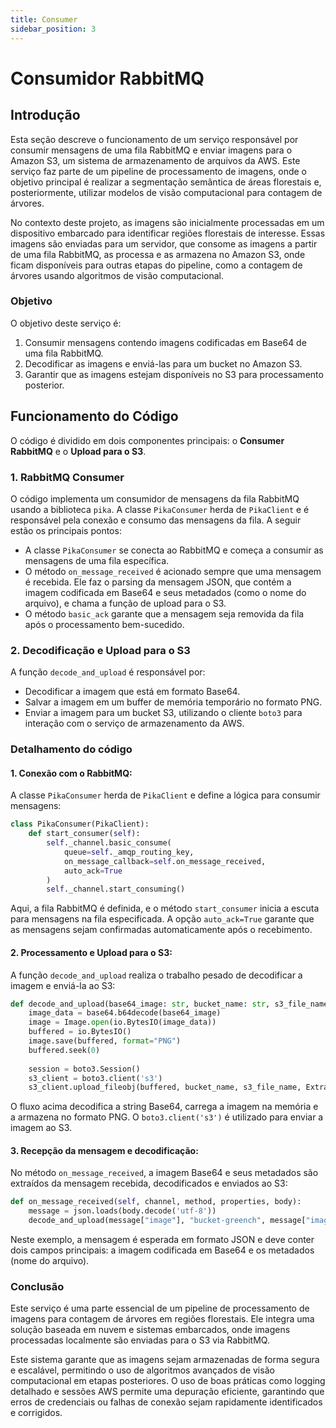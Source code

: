 ```yaml
---
title: Consumer  
sidebar_position: 3  
---
```


# Consumidor RabbitMQ

## Introdução

Esta seção descreve o funcionamento de um serviço responsável por consumir mensagens de uma fila RabbitMQ e enviar imagens para o Amazon S3, um sistema de armazenamento de arquivos da AWS. Este serviço faz parte de um pipeline de processamento de imagens, onde o objetivo principal é realizar a segmentação semântica de áreas florestais e, posteriormente, utilizar modelos de visão computacional para contagem de árvores.

No contexto deste projeto, as imagens são inicialmente processadas em um dispositivo embarcado para identificar regiões florestais de interesse. Essas imagens são enviadas para um servidor, que consome as imagens a partir de uma fila RabbitMQ, as processa e as armazena no Amazon S3, onde ficam disponíveis para outras etapas do pipeline, como a contagem de árvores usando algoritmos de visão computacional.

### Objetivo

O objetivo deste serviço é:

1. Consumir mensagens contendo imagens codificadas em Base64 de uma fila RabbitMQ.
2. Decodificar as imagens e enviá-las para um bucket no Amazon S3.
3. Garantir que as imagens estejam disponíveis no S3 para processamento posterior.

## Funcionamento do Código

O código é dividido em dois componentes principais: o **Consumer RabbitMQ** e o **Upload para o S3**.

### 1. RabbitMQ Consumer

O código implementa um consumidor de mensagens da fila RabbitMQ usando a biblioteca `pika`. A classe `PikaConsumer` herda de `PikaClient` e é responsável pela conexão e consumo das mensagens da fila. A seguir estão os principais pontos:

- A classe `PikaConsumer` se conecta ao RabbitMQ e começa a consumir as mensagens de uma fila específica.
- O método `on_message_received` é acionado sempre que uma mensagem é recebida. Ele faz o parsing da mensagem JSON, que contém a imagem codificada em Base64 e seus metadados (como o nome do arquivo), e chama a função de upload para o S3.
- O método `basic_ack` garante que a mensagem seja removida da fila após o processamento bem-sucedido.

### 2. Decodificação e Upload para o S3

A função `decode_and_upload` é responsável por:

- Decodificar a imagem que está em formato Base64.
- Salvar a imagem em um buffer de memória temporário no formato PNG.
- Enviar a imagem para um bucket S3, utilizando o cliente `boto3` para interação com o serviço de armazenamento da AWS.

### Detalhamento do código

#### 1. Conexão com o RabbitMQ:

A classe `PikaConsumer` herda de `PikaClient` e define a lógica para consumir mensagens:

```python
class PikaConsumer(PikaClient):
    def start_consumer(self):
        self._channel.basic_consume(
            queue=self._amqp_routing_key,
            on_message_callback=self.on_message_received,
            auto_ack=True
        )
        self._channel.start_consuming()
```

Aqui, a fila RabbitMQ é definida, e o método `start_consumer` inicia a escuta para mensagens na fila especificada. A opção `auto_ack=True` garante que as mensagens sejam confirmadas automaticamente após o recebimento.

#### 2. Processamento e Upload para o S3:

A função `decode_and_upload` realiza o trabalho pesado de decodificar a imagem e enviá-la ao S3:

```python
def decode_and_upload(base64_image: str, bucket_name: str, s3_file_name: str):
    image_data = base64.b64decode(base64_image)
    image = Image.open(io.BytesIO(image_data))
    buffered = io.BytesIO()
    image.save(buffered, format="PNG")
    buffered.seek(0)
    
    session = boto3.Session()
    s3_client = boto3.client('s3')
    s3_client.upload_fileobj(buffered, bucket_name, s3_file_name, ExtraArgs={'ContentType': 'image/png'})
```

O fluxo acima decodifica a string Base64, carrega a imagem na memória e a armazena no formato PNG. O `boto3.client('s3')` é utilizado para enviar a imagem ao S3.

#### 3. Recepção da mensagem e decodificação:

No método `on_message_received`, a imagem Base64 e seus metadados são extraídos da mensagem recebida, decodificados e enviados ao S3:

```python
def on_message_received(self, channel, method, properties, body):
    message = json.loads(body.decode('utf-8'))
    decode_and_upload(message["image"], "bucket-greench", message["image_metadata"]["image_name"])
```

Neste exemplo, a mensagem é esperada em formato JSON e deve conter dois campos principais: a imagem codificada em Base64 e os metadados (nome do arquivo).

### Conclusão

Este serviço é uma parte essencial de um pipeline de processamento de imagens para contagem de árvores em regiões florestais. Ele integra uma solução baseada em nuvem e sistemas embarcados, onde imagens processadas localmente são enviadas para o S3 via RabbitMQ.

Este sistema garante que as imagens sejam armazenadas de forma segura e escalável, permitindo o uso de algoritmos avançados de visão computacional em etapas posteriores. O uso de boas práticas como logging detalhado e sessões AWS permite uma depuração eficiente, garantindo que erros de credenciais ou falhas de conexão sejam rapidamente identificados e corrigidos.